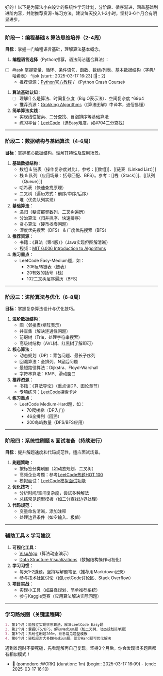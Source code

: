 好的！以下是为算法小白设计的系统性学习计划，分阶段、循序渐进，涵盖基础到进阶内容，并附推荐资源+练习方法。建议每天投入1-2小时，坚持3-6个月会有明显进步。

---

### **阶段一：编程基础 & 算法思维培养（2-4周）**
**目标**：掌握一门编程语言基础，理解算法基本概念。
1. **编程语言选择**（Python推荐，语法简洁适合算法）：
- [ ] #task 掌握变量、循环、条件语句、函数、数组/列表、基本数据结构（字典/哈希表） ^ijok [start:: 2025-03-17 16:23] [🍅:: 2] 
   - 推荐资源：[Python官方教程](https://docs.python.org/3/tutorial/) / 《Python Crash Course》
1. **算法基础认知**：
   - [ ] 理解什么是算法、时间复杂度（Big O表示法）、空间复杂度  ^69p4
   - 推荐资源：[Grokking Algorithms](https://book.douban.com/subject/26642302/)（《算法图解》中译本，通俗易懂）
3. **简单算法实践**：
   - 实现线性搜索、二分查找、冒泡排序等基础算法
   - 练习平台：[LeetCode](https://leetcode.com/)（选Easy难度，如#704二分查找）

---

### **阶段二：数据结构与基础算法（4-6周）**
**目标**：掌握核心数据结构，理解其特性及应用场景。
1. **基础数据结构**：
   - 数组 & 链表（操作复杂度对比）。参考：[[数组]]、[[链表（Linked List）]]
   - 栈 & 队列（应用场景：括号匹配、BFS）。参考：[[栈（Stack）]]、[[队列（Queue）]]
   - 哈希表（快速查找原理）
   - 二叉树（遍历方式：前序/中序/后序）
   - 堆（优先队列实现）
2. **基础算法**：
   - 递归（斐波那契数列、二叉树遍历）
   - 分治算法（归并排序、快速排序）
   - 贪心算法（硬币找零问题）
   - 深度优先搜索（DFS） & 广度优先搜索（BFS）
3. **推荐资源**：
   - 书籍：《算法（第4版）》（Java实现但图解清晰）
   - 视频：[MIT 6.006 Introduction to Algorithms](https://ocw.mit.edu/courses/6-006-introduction-to-algorithms-spring-2020/)
4. **练习重点**：
   - LeetCode Easy-Medium题，如：
     - 206反转链表（链表）
     - 20有效的括号（栈）
     - 102二叉树层序遍历（BFS）

---

### **阶段三：进阶算法与优化（6-8周）**
**目标**：掌握复杂算法设计与优化技巧。
1. **进阶数据结构**：
   - 图（邻接表/矩阵表示）
   - 并查集（解决连通性问题）
   - 前缀树（Trie，处理字符串搜索）
   - 高级树结构（AVL树、红黑树了解即可）
2. **核心算法**：
   - 动态规划（DP）：背包问题、最长子序列
   - 回溯算法：全排列、N皇后问题
   - 最短路径算法：Dijkstra、Floyd-Warshall
   - 字符串算法：KMP、滑动窗口
3. **推荐资源**：
   - 书籍：《算法导论》（重点读DP、图论章节）
   - 专项练习：[LeetCode探索卡片](https://leetcode.com/explore/)
4. **练习重点**：
   - LeetCode Medium-Hard题，如：
     - 70爬楼梯（DP入门）
     - 46全排列（回溯）
     - 200岛屿数量（DFS/BFS应用）

---

### **阶段四：系统性刷题 & 面试准备（持续进行）**
**目标**：提升解题速度和代码规范性，适应面试场景。
1. **刷题策略**：
   - 按标签分类刷题（如动态规划、二叉树）
   - 高频企业考题：参考[LeetCode热题HOT 100](https://leetcode.cn/problem-list/2cktkvj/)
   - 模拟面试：[LeetCode模拟面试功能](https://leetcode.com/interview/)
2. **优化技巧**：
   - 分析时间/空间复杂度，尝试多种解法
   - 总结常见题型模板（如二分查找边界处理）
3. **代码规范**：
   - 变量命名清晰，添加注释
   - 处理边界条件（如空输入、极值）

---

### **辅助工具 & 学习建议**
1. **可视化工具**：
   - [VisuAlgo](https://visualgo.net/)（算法动态演示）
   - [Data Structure Visualizations](https://www.cs.usfca.edu/~galles/visualization/)（数据结构操作可视化）
2. **学习习惯**：
   - 每天1-2道题，坚持写解题笔记（推荐用Markdown记录）
   - 参与技术社区讨论（如LeetCode讨论区、Stack Overflow）
3. **项目实战**：
   - 实现小工具（如路径规划、简单推荐系统）
   - 参与Kaggle竞赛（应用算法解决实际问题）

---

### **学习路线图（关键里程碑）**
```markdown
1. 第1个月：能独立实现排序算法，解决LeetCode Easy题
2. 第2个月：掌握DFS/BFS，解决Medium题（如二叉树、动态规划简单题）
3. 第3个月：系统性刷题200+，熟悉常见题型模板
4. 第6个月：轻松应对大多数Medium题，部分Hard题可优化解决
```

遇到难题时不要死磕，先看题解再自己复现。坚持3个月后，你会发现很多题目都有相似模式！

- 🍅 (pomodoro::WORK) (duration:: 1m) (begin:: 2025-03-17 16:09) - (end:: 2025-03-17 16:10)